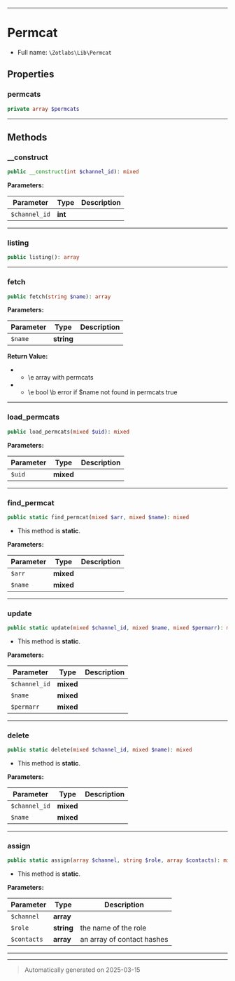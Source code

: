 ***

# Permcat





* Full name: `\Zotlabs\Lib\Permcat`



## Properties


### permcats



```php
private array $permcats
```






***

## Methods


### __construct



```php
public __construct(int $channel_id): mixed
```








**Parameters:**

| Parameter | Type | Description |
|-----------|------|-------------|
| `$channel_id` | **int** |  |





***

### listing



```php
public listing(): array
```












***

### fetch



```php
public fetch(string $name): array
```








**Parameters:**

| Parameter | Type | Description |
|-----------|------|-------------|
| `$name` | **string** |  |


**Return Value:**


*  * \e array with permcats
*  * \e bool \b error if $name not found in permcats true




***

### load_permcats



```php
public load_permcats(mixed $uid): mixed
```








**Parameters:**

| Parameter | Type | Description |
|-----------|------|-------------|
| `$uid` | **mixed** |  |





***

### find_permcat



```php
public static find_permcat(mixed $arr, mixed $name): mixed
```



* This method is **static**.




**Parameters:**

| Parameter | Type | Description |
|-----------|------|-------------|
| `$arr` | **mixed** |  |
| `$name` | **mixed** |  |





***

### update



```php
public static update(mixed $channel_id, mixed $name, mixed $permarr): mixed
```



* This method is **static**.




**Parameters:**

| Parameter | Type | Description |
|-----------|------|-------------|
| `$channel_id` | **mixed** |  |
| `$name` | **mixed** |  |
| `$permarr` | **mixed** |  |





***

### delete



```php
public static delete(mixed $channel_id, mixed $name): mixed
```



* This method is **static**.




**Parameters:**

| Parameter | Type | Description |
|-----------|------|-------------|
| `$channel_id` | **mixed** |  |
| `$name` | **mixed** |  |





***

### assign



```php
public static assign(array $channel, string $role, array $contacts): mixed
```



* This method is **static**.




**Parameters:**

| Parameter | Type | Description |
|-----------|------|-------------|
| `$channel` | **array** |  |
| `$role` | **string** | the name of the role |
| `$contacts` | **array** | an array of contact hashes |





***


***
> Automatically generated on 2025-03-15
